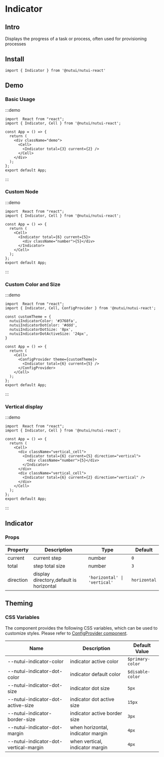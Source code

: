 # Indicator

## Intro

Displays the progress of a task or process, often used for provisioning processes

## Install

```tsx
import { Indicator } from '@nutui/nutui-react'
```

## Demo

### Basic Usage
:::demo
```tsx
import  React from "react";
import { Indicator, Cell } from '@nutui/nutui-react';

const App = () => {
  return (
    <div className="demo">
      <Cell>
        <Indicator total={3} current={2} />
      </Cell>
    </div>
  );
};
export default App;
```
:::

### Custom Node
:::demo
```tsx
import  React from "react";
import { Indicator, Cell } from '@nutui/nutui-react';

const App = () => {
  return (
    <Cell>
      <Indicator total={6} current={5}>
        <div className="number">{5}</div>
      </Indicator>
    </Cell>
  );
};
export default App;
```
:::

### Custom Color and Size
:::demo
```tsx
import  React from "react";
import { Indicator, Cell, ConfigProvider } from '@nutui/nutui-react';

const customTheme = {
  nutuiIndicatorColor: '#3768fa',
  nutuiIndicatorDotColor: '#ddd',
  nutuiIndicatorDotSize: '8px',
  nutuiIndicatorDotActiveSize: '24px',
}

const App = () => {
  return (
    <Cell>
      <ConfigProvider theme={customTheme}>
        <Indicator total={6} current={5} />
      </ConfigProvider>
    </Cell>
  );
};
export default App;
```
:::

### Vertical display
:::demo
```tsx
import  React from "react";
import { Indicator, Cell } from '@nutui/nutui-react';

const App = () => {
  return (
    <Cell>
      <div className="vertical_cell">
        <Indicator total={6} current={5} direction="vertical">
          <div className="number">{5}</div>
        </Indicator>
      </div>
      <div className="vertical_cell">
        <Indicator total={6} current={2} direction="vertical" />
      </div>
    </Cell>
  );
};
export default App;
```
:::
## Indicator

### Props

| Property | Description | Type | Default |
|--------------|---------------|--------|---------|
| current  | current step | number | `0` |
| total | step total size | number | `3` |
| direction | display directory,default is horizontal | `'horizontal' \| 'vertical'` |   `horizontal` |

## Theming

### CSS Variables

The component provides the following CSS variables, which can be used to customize styles. Please refer to [ConfigProvider component](#/en-US/component/configprovider).

| Name | Description | Default Value |
| --- | --- | --- |
| --nutui-indicator-color | indicator active color | `$primary-color` |
| --nutui-indicator-dot-color | indicator default color | `$disable-color` |
| --nutui-indicator-dot-size | indicator dot size  | `5px` |
| --nutui-indicator-dot-active-size | indicator dot active size | `15px` |
| --nutui-indicator-border-size | indicator active border size | `3px` |
| --nutui-indicator-dot-margin | when horizontal, indicator margin | `4px` |
| --nutui-indicator-dot-vertical-margin | when vertical, indicator margin | `4px` |
